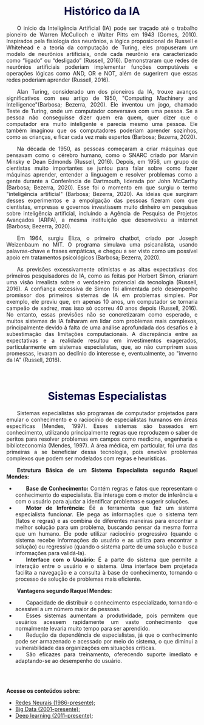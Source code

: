 <h1 style="color: #070743; font-weight: bold; text-align: center">Histórico da IA</h1> 

<div style="text-indent: 2em; text-align: justify;">
<p>
O início da Inteligência Artificial (IA) pode ser traçado até o trabalho pioneiro de Warren McCulloch e Walter Pitts em 1943 (Gomes, 2010). Inspirados pela fisiologia dos neurônios, a lógica proposicional de Russell e Whitehead e a teoria da computação de Turing, eles propuseram um modelo de neurônios artificiais, onde cada neurônio era caracterizado como “ligado” ou “desligado” (Russell, 2016). Demonstraram que redes de neurônios artificiais poderiam implementar funções computáveis e operações lógicas como AND, OR e NOT, além de sugerirem que essas redes poderiam aprender (Russell, 2016).
</p>

<p>
Alan Turing, considerado um dos pioneiros da IA, trouxe avanços significativos com seu artigo de 1950, "Computing Machinery and Intelligence"(Barbosa; Bezerra, 2020). Ele inventou um jogo, chamado Teste de Turing, onde um computador conversava com uma pessoa. Se a pessoa não conseguisse dizer quem era quem, quer dizer que o computador era muito inteligente e parecia mesmo uma pessoa. Ele também imaginou que os computadores poderiam aprender sozinhos, como as crianças, e ficar cada vez mais espertos (Barbosa; Bezerra, 2020). 
</p>

<p>
Na década de 1950, as pessoas começaram a criar máquinas que pensavam como o cérebro humano, como o SNARC criado por Marvin Minsky e Dean Edmonds (Russell, 2016). Depois, em 1956, um grupo de cientistas muito importantes se juntou para falar sobre como fazer máquinas aprender, entender a linguagem e resolver problemas como a gente durante a Conferência de Dartmouth, liderada por John McCarthy (Barbosa; Bezerra, 2020). Esse foi o momento em que surgiu o termo "inteligência artificial" (Barbosa; Bezerra, 2020). As ideias que surgiram desses experimentos e a empolgação das pessoas fizeram com que cientistas, empresas e governos investissem muito dinheiro em pesquisas sobre inteligência artificial,  incluindo a Agência de Pesquisa de Projetos Avançados (ARPA), a mesma instituição que desenvolveu a internet (Barbosa; Bezerra, 2020).
</p>

<p>
Em 1964, surgiu Eliza, o primeiro chatbot, criado por Joseph Weizenbaum no MIT. O programa simulava uma psicanalista, usando palavras-chave e frases empáticas, e chegou a ser visto como um possível apoio em tratamentos psicológicos (Barbosa; Bezerra, 2020).
</p>

<p>
As previsões excessivamente otimistas e as altas expectativas dos primeiros pesquisadores de IA, como as feitas por Herbert Simon, criaram uma visão irrealista sobre o verdadeiro potencial da tecnologia (Russell, 2016). A confiança excessiva de Simon foi alimentada pelo desempenho promissor dos primeiros sistemas de IA em problemas simples. Por exemplo, ele previu que, em apenas 10 anos, um computador se tornaria campeão de xadrez, mas isso só ocorreu 40 anos depois (Russell, 2016). No entanto, essas previsões não se concretizaram como esperado, e muitos sistemas de IA falharam em lidar com problemas mais complexos, principalmente devido à falta de uma análise aprofundada dos desafios e à subestimação das limitações computacionais. A discrepância entre as expectativas e a realidade resultou em investimentos exagerados, particularmente em sistemas especialistas, que, ao não cumprirem suas promessas, levaram ao declínio do interesse e, eventualmente, ao "inverno da IA" (Russell, 2016).
</p>
<br>

<h1 style="color: #070743; font-weight: bold; text-align: center">Sistemas Especialistas</h1> 

<p>
Sistemas especialistas são programas de computador projetados para emular o conhecimento e o raciocínio de especialistas humanos em áreas específicas (Mendes, 1997). Esses sistemas são baseados em conhecimento, utilizando principalmente regras que reproduzem o saber de peritos para resolver problemas em campos como medicina, engenharia e biblioteconomia (Mendes, 1997). A área médica, em particular, foi uma das primeiras a se beneficiar dessa tecnologia, pois envolve problemas complexos que podem ser modelados com regras e heurísticas.
</p>

<b>Estrutura Básica de um Sistema Especialista segundo Raquel Mendes:</b> <br>

<ul>
  <li><b>Base de Conhecimento:</b> Contém regras e fatos que representam o conhecimento do especialista. Ela interage com o motor de inferência e com o usuário para ajudar a identificar problemas e sugerir soluções.</li>
  <li><b>Motor de Inferência:</b> Éé a ferramenta que faz um sistema especialista funcionar. Ele pega as informações que o sistema tem (fatos e regras) e as combina de diferentes maneiras para encontrar a melhor solução para um problema, buscando pensar da mesma forma que um humano. Ele pode utilizar raciocínio progressivo (quando o sistema recebe informações do usuário e as utiliza para encontrar a solução) ou regressivo (quando o sistema parte de uma solução e busca informações para validá-la).</li>
  <li><b>Interface com o Usuário:</b> É a parte do sistema que permite a interação entre o usuário e o sistema. Uma interface bem projetada facilita a navegação e a consulta à base de conhecimento, tornando o processo de solução de problemas mais eficiente. </li>
</ul>

<b>Vantagens segundo Raquel Mendes:</b>

<ul>
  <li>Capacidade de distribuir o conhecimento especializado, tornando-o acessível a um número maior de pessoas.</li>
  <li>Esses sistemas aumentam a produtividade, pois permitem que usuários acessem rapidamente um vasto conhecimento que normalmente levaria muito tempo para ser aprendido.</li>
  <li>Redução da dependência de especialistas, já que o conhecimento pode ser armazenado e acessado por meio do sistema, o que diminui a vulnerabilidade das organizações em situações críticas.</li>
  <li>São eficazes para treinamento, oferecendo suporte imediato e adaptando-se ao desempenho do usuário.</li>
</ul>
<br>
<br>
</div>

**Acesse os conteúdos sobre:**

- [Redes Neurais (1986-presente)](IA.md);
- [Big Data (2001-presente)](IA.md);
- [Deep learning (2011–presente)](IA.md);

